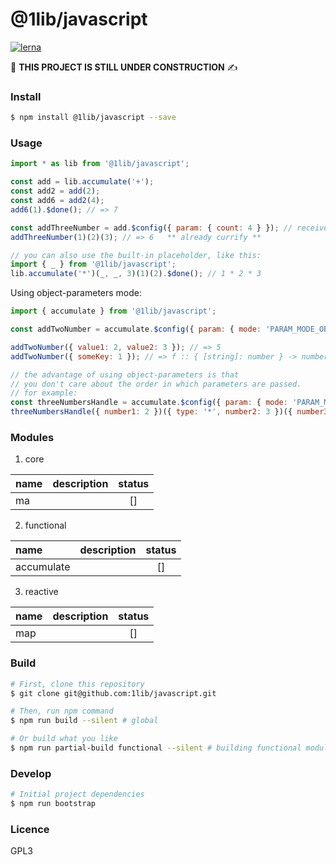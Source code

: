 @1lib/javascript
================

[![lerna](https://img.shields.io/badge/maintained%20with-lerna-cc00ff.svg)](https://lerna.js.org/)

:no_good: **THIS PROJECT IS STILL UNDER CONSTRUCTION** :writing_hand:

### Install

```sh
$ npm install @1lib/javascript --save
```

### Usage

```js
import * as lib from '@1lib/javascript';

const add = lib.accumulate('+');
const add2 = add(2);
const add6 = add2(4);
add6(1).$done(); // => 7

const addThreeNumber = add.$config({ param: { count: 4 } }); // receive 3 numbers and 1 operator
addThreeNumber(1)(2)(3); // => 6   ** already currify **

// you can also use the built-in placeholder, like this:
import { _ } from '@1lib/javascript';
lib.accumulate('*')(_, _, 3)(1)(2).$done(); // 1 * 2 * 3

```

Using object-parameters mode:

```js
import { accumulate } from '@1lib/javascript';

const addTwoNumber = accumulate.$config({ param: { mode: 'PARAM_MODE_OBJECT', count: 3 } })({ type: '+' });

addTwoNumber({ value1: 2, value2: 3 }); // => 5
addTwoNumber({ someKey: 1 }); // => f :: { [string]: number } -> number

// the advantage of using object-parameters is that
// you don't care about the order in which parameters are passed.
// for example:
const threeNumbersHandle = accumulate.$config({ param: { mode: 'PARAM_MODE_OBJECT', count: 4 } }); // receive 3 numbers and 1 operator
threeNumbersHandle({ number1: 2 })({ type: '*', number2: 3 })({ number3: 5 }); // => 30

```

### Modules

1. core
   
  | name | description | status |
  | :--- | :---------: | :----: |
  | ma   |             |   []   |

2. functional

  | name       | description | status |
  | :--------- | :---------: | :----: |
  | accumulate |             |   []   |

3. reactive
   
  | name | description | status |
  | :--- | :---------: | :----: |
  | map  |             |   []   |

### Build

```sh
# First, clone this repository
$ git clone git@github.com:1lib/javascript.git

# Then, run npm command
$ npm run build --silent # global

# Or build what you like
$ npm run partial-build functional --silent # building functional module only
```

### Develop

```sh
# Initial project dependencies
$ npm run bootstrap
```

### Licence

GPL3<Plug>
